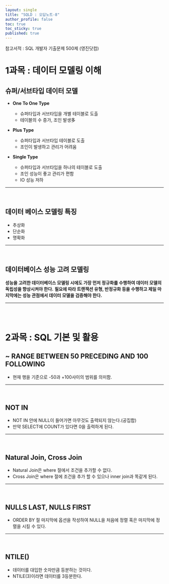 ```yaml
---
layout: single
title: "SQLD : 오답노트-8"
author_profile: false
toc: true
toc_sticky: true
published: true
---
```


<div class="notice--primary" style="fontweight:bold">
참고서적 : SQL 개발자 기출문제 500제 (영진닷컴)
</div>


# 1과목 : 데이터 모델링 이해

## 슈퍼/서브타입 데이터 모델

* **One To One Type**
  - 슈퍼타입과 서브타입을 개별 테이블로 도출
  - 테이블의 수 증가, 조인 발생多
  
* **Plus Type**
  - 슈퍼타입과 서브타입 테이블로 도출
  - 조인이 발생하고 관리가 어려움
  
* **Single Type**
  - 슈퍼타입과 서브타입을 하나의 테이블로 도출
  - 조인 성능이 좋고 관리가 편함
  - IO 성능 저하

<hr>
<br>

## 데이터 베이스 모델링 특징

* 추상화
* 단순화
* 명확화

<hr>
<br>

## 데이터베이스 성능 고려 모델링

**성능을 고려한 데이터베이스 모델링 시에도 가장 먼저 정규화를 수행하여 데이터 모델의 독립성을 향상시켜야 한다.**
**필요에 따라 트랜잭션 유형, 반정규화 등을 수행하고 제일 마지막에는 성능 관점에서 데이터 모델을 검증해야 한다.**

<hr>
<br>
<br>

# 2과목 : SQL 기본 및 활용

## ~ RANGE BETWEEN 50 PRECEDING AND 100 FOLLOWING

* 현재 행을 기준으로 -50과 +100사이의 범위를 의미함.

<hr>
<br>

## NOT IN

* NOT IN 안에 NULL이 들어가면 아무것도 출력되지 않는다.(공집합)
* 만약 SELECT에 COUNT가 있다면 0을 출력하게 된다.

<hr>
<br>

## Natural Join, Cross Join

* Natural Join은 where 절에서 조건을 추가할 수 없다.
* Cross Join은 where 절에 조건을 추가 할 수 있으나 inner join과 똑같게 된다.

<hr>
<br>

## NULLS LAST, NULLS FIRST

* ORDER BY 절 마지막에 옵션을 작성하여 NULL을 처음에 정렬 혹은 마지막에 정렬을 시킬 수 있다.

<hr>
<br>

## NTILE()

* 데이터를 대입한 숫자만큼 등분하는 것이다.
* NTILE(3)이라면 데이터를 3등분한다.